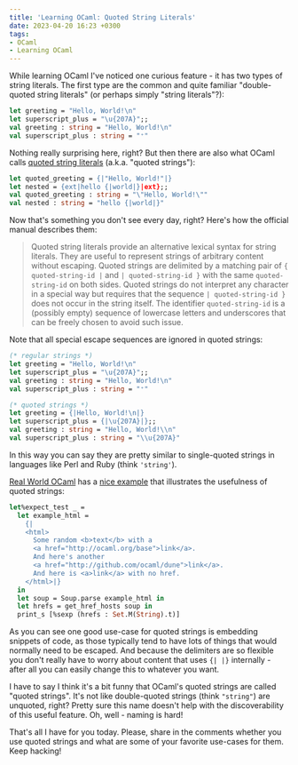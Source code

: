 ```yaml
---
title: 'Learning OCaml: Quoted String Literals'
date: 2023-04-20 16:23 +0300
tags:
- OCaml
- Learning OCaml
---
```


While learning OCaml I've noticed one curious feature - it has two
types of string literals. The first type are the common and quite
familiar "double-quoted string literals" (or perhaps simply "string literals"?):

``` ocaml
let greeting = "Hello, World!\n"
let superscript_plus = "\u{207A}";;
val greeting : string = "Hello, World!\n"
val superscript_plus : string = "⁺"
```

Nothing really surprising here, right? But then there are also what OCaml calls
[quoted string
literals](https://v2.ocaml.org/manual/lex.html#sss:stringliterals) (a.k.a. "quoted strings"):

``` ocaml
let quoted_greeting = {|"Hello, World!"|}
let nested = {ext|hello {|world|}|ext};;
val quoted_greeting : string = "\"Hello, World!\""
val nested : string = "hello {|world|}"
```

Now that's something you don't see every day, right? Here's how the official
manual describes them:

> Quoted string literals provide an alternative lexical syntax for string
> literals. They are useful to represent strings of arbitrary content without
> escaping. Quoted strings are delimited by a matching pair of
> `{ quoted-string-id |` and `| quoted-string-id }` with the same `quoted-string-id` on
> both sides. Quoted strings do not interpret any character in a special way but
> requires that the sequence `| quoted-string-id }` does not occur in the string
> itself. The identifier `quoted-string-id` is a (possibly empty) sequence of
> lowercase letters and underscores that can be freely chosen to avoid such
> issue.

Note that all special escape sequences are ignored in quoted strings:

``` ocaml
(* regular strings *)
let greeting = "Hello, World!\n"
let superscript_plus = "\u{207A}";;
val greeting : string = "Hello, World!\n"
val superscript_plus : string = "⁺"

(* quoted strings *)
let greeting = {|Hello, World!\n|}
let superscript_plus = {|\u{207A}|};;
val greeting : string = "Hello, World!\\n"
val superscript_plus : string = "\\u{207A}"
```

In this way you can say they are pretty similar to single-quoted strings in
languages like Perl and Ruby (think `'string'`).

[Real World OCaml](https://dev.realworldocaml.org) has a [nice
example](https://dev.realworldocaml.org/testing.html#scrollNav-2-3) that
illustrates the usefulness of quoted strings:

``` ocaml
let%expect_test _ =
  let example_html =
    {|
    <html>
      Some random <b>text</b> with a
      <a href="http://ocaml.org/base">link</a>.
      And here's another
      <a href="http://github.com/ocaml/dune">link</a>.
      And here is <a>link</a> with no href.
    </html>|}
  in
  let soup = Soup.parse example_html in
  let hrefs = get_href_hosts soup in
  print_s [%sexp (hrefs : Set.M(String).t)]
```

As you can see one good use-case for quoted strings is embedding snippets of
code, as those typically tend to have lots of things that would normally need to be
escaped.
And because the delimiters are so flexible you don't really have to worry about
content that uses `{| |}` internally - after all you can easily change this to
whatever you want.

I have to say I think it's a bit funny that OCaml's quoted strings are called
"quoted strings". It's not like double-quoted strings (think `"string"`) are
unquoted, right? Pretty sure this name doesn't help with the discoverability of
this useful feature. Oh, well - naming is hard!

That's all I have for you today. Please, share in the comments whether you use
quoted strings and what are some of your favorite use-cases for them. Keep
hacking!
